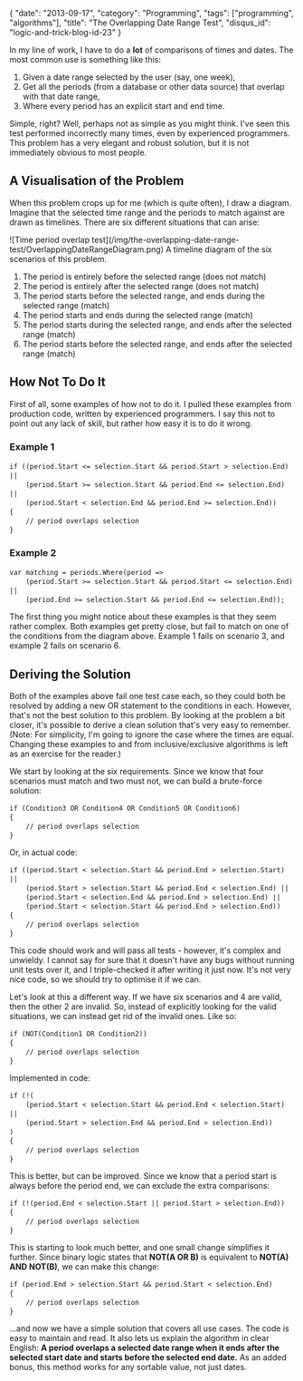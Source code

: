{
    "date": "2013-09-17",
    "category": "Programming",
    "tags": ["programming", "algorithms"],
    "title": "The Overlapping Date Range Test",
    "disqus_id": "logic-and-trick-blog-id-23"
}

In my line of work, I have to do a **lot** of comparisons of times and dates.
The most common use is something like this:

1. Given a date range selected by the user (say, one week),
2. Get all the periods (from a database or other data source) that overlap with that date range,
3. Where every period has an explicit start and end time.

Simple, right? Well, perhaps not as simple as you might think. I've seen this test
performed incorrectly many times, even by experienced programmers. This problem has a very
elegant and robust solution, but it is not immediately obvious to most people.

## A Visualisation of the Problem

When this problem crops up for me (which is quite often), I draw a diagram.
Imagine that the selected time range and the periods to match against are drawn as timelines.
There are six different situations that can arise:

<div class="image center" markdown="1">
![Time period overlap test](/img/the-overlapping-date-range-test/OverlappingDateRangeDiagram.png)
A timeline diagram of the six scenarios of this problem.
</div>

1. The period is entirely before the selected range (does not match)
2. The period is entirely after the selected range (does not match)
3. The period starts before the selected range, and ends during the selected range (match)
4. The period starts and ends during the selected range (match)
5. The period starts during the selected range, and ends after the selected range (match)
6. The period starts before the selected range, and ends after the selected range (match)

## How Not To Do It

First of all, some examples of how not to do it. I pulled these examples from production code,
written by experienced programmers. I say this not to point out any lack of skill, but
rather how easy it is to do it wrong.

### Example 1

    if ((period.Start <= selection.Start && period.Start > selection.End) ||
        (period.Start >= selection.Start && period.End <= selection.End) ||
        (period.Start < selection.End && period.End >= selection.End))
    {
        // period overlaps selection
    }

### Example 2

    var matching = periods.Where(period => 
        (period.Start >= selection.Start && period.Start <= selection.End) || 
        (period.End >= selection.Start && period.End <= selection.End));



The first thing you might notice about these examples is that they seem rather complex.
Both examples get pretty close, but fail to match on one of the conditions from the diagram
above. Example 1 fails on scenario 3, and example 2 fails on scenario 6.

## Deriving the Solution

Both of the examples above fail one test case each, so they could both be resolved by adding
a new OR statement to the conditions in each. However, that's not the best solution to this
problem. By looking at the problem a bit closer, it's possible to derive a clean solution
that's very easy to remember.
(Note: For simplicity, I'm going to ignore the case where the times are equal. Changing
these examples to and from inclusive/exclusive algorithms is left as an exercise for the reader.)

We start by looking at the six requirements. Since we know that four scenarios must match
and two must not, we can build a brute-force solution:

    if (Condition3 OR Condition4 OR Condition5 OR Condition6)
    {
        // period overlaps selection
    }

Or, in actual code:

    if ((period.Start < selection.Start && period.End > selection.Start) ||
        (period.Start > selection.Start && period.End < selection.End) ||
        (period.Start < selection.End && period.End > selection.End) ||
        (period.Start < selection.Start && period.End > selection.End))
    {
        // period overlaps selection
    }

This code should work and will pass all tests - however, it's complex and unwieldy.
I cannot say for sure that it doesn't have any bugs without running unit tests over it,
and I triple-checked it after writing it just now. It's not very nice code, so we should
try to optimise it if we can.

Let's look at this a different way. If we have six scenarios and 4 are valid, then the
other 2 are invalid. So, instead of explicitly looking for the valid situations, we can
instead get rid of the invalid ones. Like so:

    if (NOT(Condition1 OR Condition2))
    {
        // period overlaps selection
    }

Implemented in code:

    if (!(
        (period.Start < selection.Start && period.End < selection.Start) ||
        (period.Start > selection.End && period.End > selection.End))
    )
    {
        // period overlaps selection
    }

This is better, but can be improved. Since we know that a period start is always before
the period end, we can exclude the extra comparisons:

    if (!(period.End < selection.Start || period.Start > selection.End))
    {
        // period overlaps selection
    }

This is starting to look much better, and one small change simplifies it further. Since binary
logic states that **NOT(A OR B)** is equivalent to **NOT(A) AND NOT(B)**, we can make this change:

    if (period.End > selection.Start && period.Start < selection.End)
    {
        // period overlaps selection
    }

...and now we have a simple solution that covers all use cases. The code is easy to maintain
and read. It also lets us explain the algorithm in clear English: **A period overlaps a selected
date range when it ends after the selected start date and starts before the selected end date.**
As an added bonus, this method works for any sortable value, not just dates.

